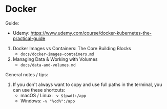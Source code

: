 # Docker

Guide:

-   Udemy: https://www.udemy.com/course/docker-kubernetes-the-practical-guide

1. Docker Images vs Containers: The Core Building Blocks
    - `docs/docker-images-containers.md`
2. Managing Data & Working with Volumes
    - `docs/data-and-volumes.md`

General notes / tips:

1. If you don't always want to copy and use full paths in the terminal, you can use these shortcuts:
    - macOS / Linux: `-v $(pwd):/app`
    - Windows: `-v "%cd%":/app`
